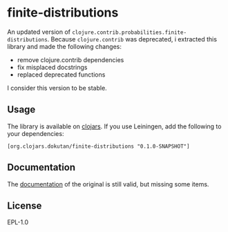 # finite-distributions

An updated version of ``clojure.contrib.probabilities.finite-distributions``. Because ``clojure.contrib`` was deprecated, i extracted this library and made the following changes:
- remove clojure.contrib dependencies
- fix misplaced docstrings
- replaced deprecated functions

I consider this version to be stable.

## Usage

The library is available on [clojars](https://clojars.org/org.clojars.dokutan/finite-distributions). If you use Leiningen, add the following to your dependencies:
```
[org.clojars.dokutan/finite-distributions "0.1.0-SNAPSHOT"]
```

## Documentation

The [documentation](https://clojure.github.io/clojure-contrib/probabilities.finite-distributions-api.html) of the original is still valid, but missing some items.

## License
EPL-1.0

